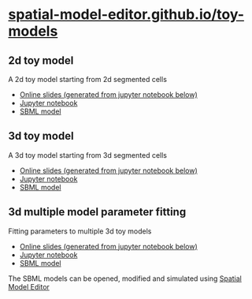 # [spatial-model-editor.github.io/toy-models](https://spatial-model-editor.github.io/toy-models)

## 2d toy model

A 2d toy model starting from 2d segmented cells

- [Online slides (generated from jupyter notebook below)](https://spatial-model-editor.github.io/toy-models/2d-toy-model.slides.html)
- [Jupyter notebook](https://github.com/spatial-model-editor/toy-models/blob/main/2d-toy-model.ipynb)
- [SBML model](https://spatial-model-editor.github.io/toy-models/2d-toy-model.xml)

## 3d toy model

A 3d toy model starting from 3d segmented cells

- [Online slides (generated from jupyter notebook below)](https://spatial-model-editor.github.io/toy-models/3d-toy-model.slides.html)
- [Jupyter notebook](https://github.com/spatial-model-editor/toy-models/blob/main/3d-toy-model.ipynb)
- [SBML model](https://spatial-model-editor.github.io/toy-models/3d-toy-model.xml)

## 3d multiple model parameter fitting

Fitting parameters to multiple 3d toy models

- [Online slides (generated from jupyter notebook below)](https://spatial-model-editor.github.io/toy-models/3d-multiple-model-parameter-fitting.slides.html)
- [Jupyter notebook](https://github.com/spatial-model-editor/toy-models/blob/main/3d-multiple-model-parameter-fitting.ipynb)
- [SBML model](https://spatial-model-editor.github.io/toy-models/3d-model-parameter-fitting.xml)

The SBML models can be opened, modified and simulated using [Spatial Model Editor](https://spatial-model-editor.github.io/)

